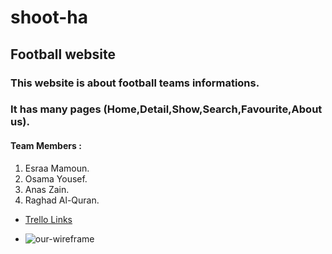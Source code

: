 # shoot-ha #
## Football website ##
### This website is about football teams informations. ###
### It has many pages (Home,Detail,Show,Search,Favourite,About us). ###
#### Team Members : 
1. Esraa Mamoun.
1. Osama Yousef.
1. Anas Zain.
1. Raghad Al-Quran.

* [Trello Links](https://trello.com/b/Mbyqwy76/shoot-ha)



* ![our-wireframe](https://drive.google.com/file/d/1iTsIueAN-kWDU-MYwyJEHV1y6Om-nFpK/view?usp=sharing)
